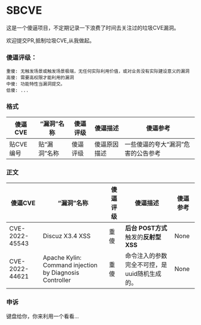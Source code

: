 # SBCVE
这是一个傻逼项目，不定期记录一下浪费了时间去关注过的垃圾CVE漏洞。

欢迎提交PR,抵制垃圾CVE,从我做起。

### 傻逼评级：
```
重傻: 无触发场景或触发场景极端，无任何实际利用价值，或对业务没有实际建设意义的漏洞
高傻: 需要高权限才能利用的漏洞
中傻: 功能特性当漏洞提交。
低傻: ...
```

### 格式

|  傻逼CVE | “漏洞”名称  | 傻逼评级  | 傻逼描述  | 傻逼参考 |
|  ----  | ----  | ----  | ----  | ----  |
| 贴CVE编号| 贴“漏洞”名称 |傻逼评级 | 傻逼原因描述 | 一些傻逼的夸大“漏洞”危害的公告参考 |

### 正文
|  傻逼CVE |“漏洞”名称  | 傻逼评级  | 傻逼描述  | 傻逼参考 |
|  ----  | ----  | ----  | ----  | ----  |
| CVE-2022-45543|Discuz X3.4 XSS| 重傻 | **后台** **POST方式**触发的**反射型XSS** | None  |
| CVE-2022-44621|Apache Kylin: Command injection by Diagnosis Controller| 重傻 |命令注入的参数完全不可控，是uuid随机生成的。| None  |

### 申诉

键盘给你，你来利用一个看看...
